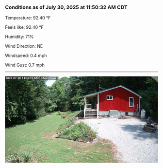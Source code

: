### Conditions as of July 30, 2025 at 11:50:32 AM CDT 

Temperature: 92.40 &deg;F

Feels like: 92.40 &deg;F

Humidity: 71%

Wind Direction: NE

Windspeed: 0.4 mph

Wind Gust: 0.7 mph

---

<img src="./images/latest.jpeg"/>

